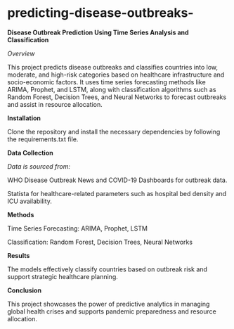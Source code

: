 # predicting-disease-outbreaks-
**Disease Outbreak Prediction Using Time Series Analysis and Classification**

*Overview*

This project predicts disease outbreaks and classifies countries into low, moderate, and high-risk categories based on healthcare infrastructure and socio-economic factors. It uses time series forecasting methods like ARIMA, Prophet, and LSTM, along with classification algorithms such as Random Forest, Decision Trees, and Neural Networks to forecast outbreaks and assist in resource allocation.

**Installation**

Clone the repository and install the necessary dependencies by following the requirements.txt file.

**Data Collection**

*Data is sourced from:*

WHO Disease Outbreak News and COVID-19 Dashboards for outbreak data.

Statista for healthcare-related parameters such as hospital bed density and ICU availability.

**Methods**

Time Series Forecasting: ARIMA, Prophet, LSTM

Classification: Random Forest, Decision Trees, Neural Networks

**Results**

The models effectively classify countries based on outbreak risk and support strategic healthcare planning.

**Conclusion**

This project showcases the power of predictive analytics in managing global health crises and supports pandemic preparedness and resource allocation.

